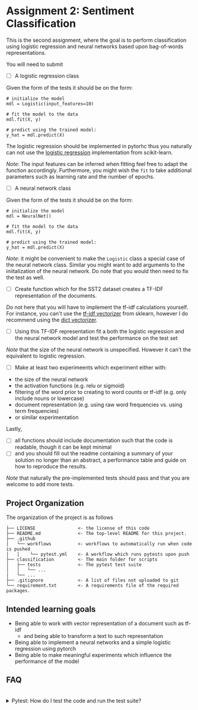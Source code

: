 

# Assignment 2: Sentiment Classification
This is the second assignment, where the goal is to perform classification using logistic regression and neural networks based upon bag-of-words representations.

You will need to submit

- [ ] A logistic regression class


Given the form of the tests it should be on the form:
```
# initialize the model
mdl = Logistic(input_features=10)

# fit the model to the data
mdl.fit(X, y)

# predict using the trained model:
y_hat = mdl.predict(X)
```

The logistic regression should be implemented in pytorhc thus you naturally can not use the [logistic regression](https://scikit-learn.org/stable/modules/generated/sklearn.linear_model.LogisticRegression.html) implementation from scikit-learn.

*Note*: The input features can be inferred when fitting feel free to adapt the function accordingly. Furthermore, you might wish the `fit` to take additional parameters such as learning rate and the number of epochs. 


- [ ] A neural network class

Given the form of the tests it should be on the form:
```
# initialize the model
mdl = NeuralNet()

# fit the model to the data
mdl.fit(X, y)

# predict using the trained model:
y_hat = mdl.predict(X)
```

*Note*: it might be convenient to make the `Logistic` class a special case of the neural network class. Similar you might want to add arguments to the iniitalization of the neural network. Do note that you would then need to fix the test as well.

- [ ] Create function which for the SST2 dataset creates a TF-IDF representation of the documents.

Do not here that you will have to implement the tf-idf calculations yourself. For instance, you can't use the [tf-idf vectorizer](https://scikit-learn.org/stable/modules/generated/sklearn.feature_extraction.text.TfidfVectorizer.html) from sklearn, however I do recommend using the [dict vectorizer](https://scikit-learn.org/stable/modules/generated/sklearn.feature_extraction.DictVectorizer.html).

- [ ] Using this TF-IDF representation fit a both the logistic regression and the neural network model and test the performance on the test set

*Note* that the size of the neural network is unspecified. However it can't the equivalent to logistic regression.

- [ ] Make at least two experimeents which experiment either with:
- the size of the neural network
- the activation functions (e.g. relu or sigmoid)
- filtering of the word prior to creating to word counts or tf-idf (e.g. only include nouns or lowercase)
- document representation (e.g. using raw word frequencies vs. using term frequencies)
- or similar experimentation

Lastly, 
  - [ ] all functions should include documentation such that the code is readable, though it can be kept minimal
  - [ ] and you should fill out the readme containing a summary of your solution no longer than an abstract, a performance table and guide on how to reproduce the results.

*Note* that naturally the pre-implemented tests should pass and that you are welcome to add more tests.


## Project Organization
The organization of the project is as follows

```
├── LICENSE                <- the license of this code
├── README.md              <- The top-level README for this project.
├── .github            
│   └── workflows          <- workflows to automatically run when code is pushed
│   │    └── pytest.yml    <- A workflow which runs pytests upon push
├── classification         <- The main folder for scripts
│   ├── tests              <- The pytest test suite
│   │   └── ...
|   └── ...
├── .gitignore             <- A list of files not uploaded to git
└── requirement.txt        <- A requirements file of the required packages.
```


## Intended learning goals
- Being able to work with vector representation of a document such as tf-idf
  - and being able to transform a text to such representation
- Being able to implement a neural networks and a simple logistic regression using pytorch
- Being able to make meaningful experiments which influence the performance of the model

## FAQ

<br /> 

<details>
  <summary> Pytest: How do I test the code and run the test suite?</summary>

To run the test suite (pytests) you will need to install the required dependencies. This can be done using 


```
pip install -r requirements.txt
pip install pytest

python -m pytest
```

which will run all the test in the `tests` folder.

Specific tests can be run using:

```
python -m pytest path/to/test_script.py
```

**VS Code**
You can also run your test directly in VS Code. See the guide on the [pytest integration](https://code.visualstudio.com/docs/python/testing) here.

**Code Coverage**
If you want to check code coverage you can run the following:
```
pip install pytest-cov

python -m pytest --cov=.
```



</details>


<br /> 
